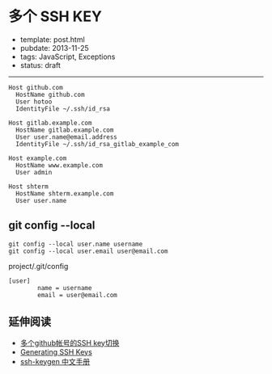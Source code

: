 
# 多个 SSH KEY

- template: post.html
- pubdate: 2013-11-25
- tags: JavaScript, Exceptions
- status: draft

----

```
Host github.com
  HostName github.com
  User hotoo
  IdentityFile ~/.ssh/id_rsa

Host gitlab.example.com
  HostName gitlab.example.com
  User user.name@email.address
  IdentityFile ~/.ssh/id_rsa_gitlab_example_com

Host example.com
  HostName www.example.com
  User admin

Host shterm
  HostName shterm.example.com
  User user.name
```

## git config --local

```
git config --local user.name username
git config --local user.email user@email.com
```

project/.git/config

```
[user]
        name = username
        email = user@email.com
```

## 延伸阅读

* [多个github帐号的SSH key切换](http://omiga.org/blog/archives/2269)
* [Generating SSH Keys](https://help.github.com/articles/generating-ssh-keys)
* [ssh-keygen 中文手册](http://linux.chinaunix.net/techdoc/beginner/2010/01/12/1153509.shtml)

